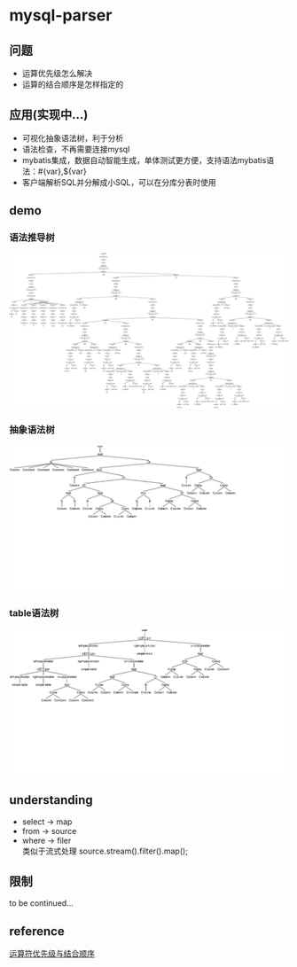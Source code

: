# mysql-parser

## 问题
* 运算优先级怎么解决
* 运算的结合顺序是怎样指定的

## 应用(实现中...)
* 可视化抽象语法树，利于分析
* 语法检查，不再需要连接mysql
* mybatis集成，数据自动智能生成，单体测试更方便，支持语法mybatis语法：#{var},${var}
* 客户端解析SQL并分解成小SQL，可以在分库分表时使用

## demo
### 语法推导树
![语法推导树](https://github.com/buzhidaolvtu/mysql-parser/blob/master/demo/syntax%20derivation%20parse%20tree.png)
### 抽象语法树
![抽象语法树](https://github.com/buzhidaolvtu/mysql-parser/blob/master/demo/simpfied%20ast%20tree.png)
### table语法树
![table语法树](https://github.com/buzhidaolvtu/mysql-parser/blob/master/demo/table%20ast%20tree.png)

## understanding
* select -> map  
* from   -> source  
* where  -> filer    
类似于流式处理 source.stream().filter().map();

## 限制
to be continued...
  
## reference  
[运算符优先级与结合顺序](https://theantlrguy.atlassian.net/wiki/spaces/ANTLR3/pages/2687077/Operator+precedence+parser)
